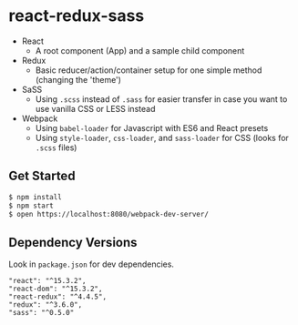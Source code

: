 react-redux-sass
=====

- React
  - A root component (App) and a sample child component
- Redux
  - Basic reducer/action/container setup for one simple method (changing the 'theme')
- SaSS
  - Using `.scss` instead of `.sass` for easier transfer in case you want to use vanilla CSS or LESS instead
- Webpack
  - Using `babel-loader` for Javascript with ES6 and React presets
  - Using `style-loader`, `css-loader`, and `sass-loader` for CSS (looks for `.scss` files)

Get Started
------

```bash
$ npm install
$ npm start
$ open https://localhost:8080/webpack-dev-server/
```

Dependency Versions
------
Look in `package.json` for dev dependencies.

```
"react": "^15.3.2",
"react-dom": "^15.3.2",
"react-redux": "^4.4.5",
"redux": "^3.6.0",
"sass": "^0.5.0"
```
